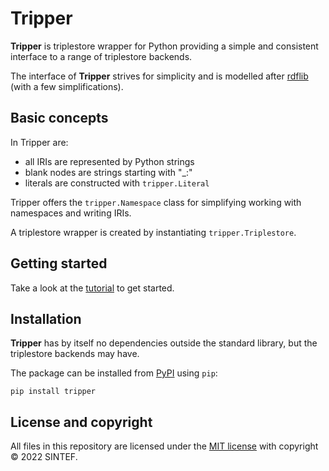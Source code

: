 Tripper
=======
**Tripper** is triplestore wrapper for Python providing a simple and
consistent interface to a range of triplestore backends.

The interface of **Tripper** strives for simplicity and is modelled
after [rdflib] (with a few simplifications).


Basic concepts
--------------
In Tripper are:
- all IRIs are represented by Python strings
- blank nodes are strings starting with "_:"
- literals are constructed with `tripper.Literal`

Tripper offers the `tripper.Namespace` class for simplifying working
with namespaces and writing IRIs.

A triplestore wrapper is created by instantiating `tripper.Triplestore`.


Getting started
---------------
Take a look at the [tutorial](tutorial.md) to get started.


Installation
------------
**Tripper** has by itself no dependencies outside the standard
library, but the triplestore backends may have.


The package can be installed from [PyPI](https://pypi.org/project/tripper) using `pip`:

```shell
pip install tripper
```

License and copyright
---------------------
All files in this repository are licensed under the [MIT license](LICENSE.md) with copyright &copy; 2022 SINTEF.



[rdflib]: https://rdflib.readthedocs.io/en/stable/
